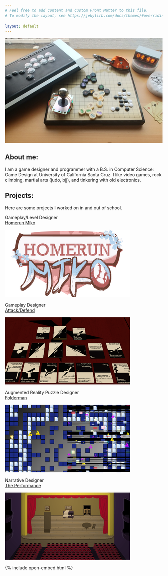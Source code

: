 ```yaml
---
# Feel free to add content and custom Front Matter to this file.
# To modify the layout, see https://jekyllrb.com/docs/themes/#overriding-theme-defaults

layout: default
---
```


![Banner](/assets/img/bg-masthead.jpg)
<h2> About me: </h2>
I am a game designer and programmer with a B.S. in 
Computer Science: Game Design at University of California Santa Cruz.  
I like video games, rock climbing, martial arts (judo, bjj), and tinkering with old electronics.

## Projects: 
Here are some projects I worked on in and out of school.

Gameplay/Level Designer  
[Homerun Miko](/projects/homerun-miko)

[<img src="/assets/img/thumbnails/homerun-miko.png" alt="drawing" width="400"/>](/projects/homerun-miko)

Gameplay Designer  
[Attack/Defend](/projects/attack-defend)

[<img src="/assets/img/thumbnails/attack-defend.png" alt="drawing" width="400"/>](/projects/attack-defend)

Augmented Reality Puzzle Designer  
[Folderman](/projects/folderman)

[<img src="/assets/img/thumbnails/folderman.png" alt="drawing" width="400"/>](/projects/folderman)

Narrative Designer  
[The Performance](/projects/the-performance)

[<img src="/assets/img/thumbnails/the-performance.png" alt="drawing" width="400"/>](/projects/the-performance)

{% include open-embed.html %}
